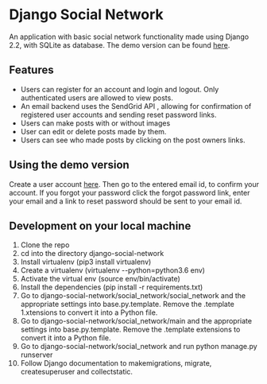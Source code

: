 # Django Social Network

An application with basic social network functionality made using Django 2.2, with SQLite as database. The demo version can be found [here](https://khansubhan95.pythonanywhere.com).

## Features

- Users can register for an account and login and logout. Only authenticated users are allowed to view posts.
- An email backend uses the SendGrid API , allowing for confirmation of registered user accounts and sending reset password links.
- Users can make posts with or without images
- User can edit or delete posts made by them.
- Users can see who made posts by clicking on the post owners links.


## Using the demo version

Create a user account [here](https://khansubhan95.pythonanywhere.com). Then go to the entered email id, to confirm your account. If you forgot your password click the forgot password link, enter your email and a link to reset password should be sent to your email id.

## Development on your local machine

1. Clone the repo
1. cd into the directory django-social-network
1. Install virtualenv (pip3 install virtualenv)
1. Create a virtualenv (virtualenv --python=python3.6 env)
1. Activate the virtual env (source env/bin/activate)
1. Install the dependencies (pip install -r requirements.txt)
1. Go to django-social-network/social_network/social_network and the appropriate settings into base.py.template. Remove the .template 1.xtensions to convert it into a Python file.
1. Go to django-social-network/social_network/main and the appropriate settings into base.py.template. Remove the .template extensions to convert it into a Python file.
1. Go to django-social-network/social_network and run python manage.py runserver
1. Follow Django documentation to makemigrations, migrate, createsuperuser and collectstatic.